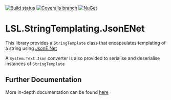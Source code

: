 [![Build status](https://img.shields.io/appveyor/ci/alunacjones/lsl-stringtemplating-jsonenet.svg)](https://ci.appveyor.com/project/alunacjones/lsl-stringtemplating-jsonenet)
[![Coveralls branch](https://img.shields.io/coverallsCoverage/github/alunacjones/LSL.StringTemplating.JsonENet)](https://coveralls.io/github/alunacjones/LSL.StringTemplating.JsonENet)
[![NuGet](https://img.shields.io/nuget/v/LSL.StringTemplating.JsonENet.svg)](https://www.nuget.org/packages/LSL.StringTemplating.JsonENet/)

# LSL.StringTemplating.JsonENet

This library provides a `StringTemplate` class that encapsulates templating of a string using [JsonE.Net](https://www.nuget.org/packages/JsonE.Net)

A `System.Text.Json` converter is also provided to serialise and deserialise instances of `StringTemplate`

<!-- HIDE -->
## Further Documentation

More in-depth documentation can be found [here](https://alunacjones.github.io/LSL.StringTemplating.JsonENet/)
<!-- END:HIDE -->
